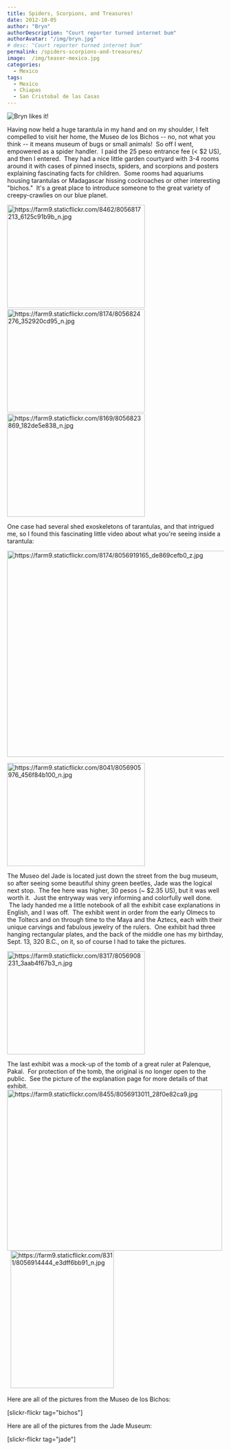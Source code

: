 ```yaml
---
title: Spiders, Scorpions, and Treasures!
date: 2012-10-05
author: "Bryn"
authorDescription: "Court reporter turned internet bum"
authorAvatar: "/img/bryn.jpg"
# desc: "Court reporter turned internet bum"
permalink: /spiders-scorpions-and-treasures/
image:  /img/teaser-mexico.jpg
categories:
  - Mexico
tags:
  - Mexico
  - Chiapas
  - San Cristobal de las Casas
---
```

![Bryn likes it!](https://farm9.staticflickr.com/8040/8056886301_47b85e7bb9_z.jpg)

Having now held a huge tarantula in my hand and on my shoulder, I felt compelled to visit her home, the Museo de los Bichos -- no, not what you think -- it means museum of bugs or small animals!  So off I went, empowered as a spider handler.  I paid the 25 peso entrance fee (< $2 US), and then I entered.  They had a nice little garden courtyard with 3-4 rooms around it with cases of pinned insects, spiders, and scorpions and posters explaining fascinating facts for children.  Some rooms had aquariums housing tarantulas or Madagascar hissing cockroaches or other interesting "bichos."  It's a great place to introduce someone to the great variety of creepy-crawlies on our blue planet.

[<img src="https://farm9.staticflickr.com/8462/8056817213_6125c91b9b_n.jpg" alt="https://farm9.staticflickr.com/8462/8056817213_6125c91b9b_n.jpg" width="320" height="240" border="0" />][2]   [<img src="https://farm9.staticflickr.com/8174/8056824276_352920cd95_n.jpg" alt="https://farm9.staticflickr.com/8174/8056824276_352920cd95_n.jpg" width="320" height="240" border="0" />][3]   [<img src="https://farm9.staticflickr.com/8169/8056823869_182de5e838_n.jpg" alt="https://farm9.staticflickr.com/8169/8056823869_182de5e838_n.jpg" width="320" height="240" border="0" />][4]

One case had several shed exoskeletons of tarantulas, and that intrigued me, so I found this fascinating little video about what you're seeing inside a tarantula:



[<img src="https://farm9.staticflickr.com/8174/8056919165_de869cefb0_z.jpg" alt="https://farm9.staticflickr.com/8174/8056919165_de869cefb0_z.jpg" width="640" height="480" border="0" />][5]

[<img class="alignright" src="https://farm9.staticflickr.com/8041/8056905976_456f84b100_n.jpg" alt="https://farm9.staticflickr.com/8041/8056905976_456f84b100_n.jpg" width="320" height="240" border="0" />][6]

The Museo del Jade is located just down the street from the bug museum, so after seeing some beautiful shiny green beetles, Jade was the logical next stop.  The fee here was higher, 30 pesos (~ $2.35 US), but it was well worth it.  Just the entryway was very informing and colorfully well done.  The lady handed me a little notebook of all the exhibit case explanations in English, and I was off.  The exhibit went in order from the early Olmecs to the Toltecs and on through time to the Maya and the Aztecs, each with their unique carvings and fabulous jewelry of the rulers.  One exhibit had three hanging rectangular plates, and the back of the middle one has my birthday, Sept. 13, 320 B.C., on it, so of course I had to take the pictures.

[<img src="https://farm9.staticflickr.com/8317/8056908231_3aab4f67b3_n.jpg" alt="https://farm9.staticflickr.com/8317/8056908231_3aab4f67b3_n.jpg" width="320" height="240" border="0" />][7]

The last exhibit was a mock-up of the tomb of a great ruler at Palenque, Pakal.  For protection of the tomb, the original is no longer open to the public.  See the picture of the explanation page for more details of that exhibit. [<img src="https://farm9.staticflickr.com/8455/8056913011_28f0e82ca9.jpg" alt="https://farm9.staticflickr.com/8455/8056913011_28f0e82ca9.jpg" width="500" height="375" border="0" />][8]  [<img src="https://farm9.staticflickr.com/8311/8056914444_e3dff6bb91_n.jpg" alt="https://farm9.staticflickr.com/8311/8056914444_e3dff6bb91_n.jpg" width="240" height="320" border="0" />][9]

Here are all of the pictures from the Museo de los Bichos:

[slickr-flickr tag="bichos"]

Here are all of the pictures from the Jade Museum:

[slickr-flickr tag="jade"]

 [2]: https://www.flickr.com/photos/48315294@N00/8056817213 "View 'https://farm9.staticflickr.com/8462/8056817213_6125c91b9b_n.jpg' on Flickr.com"
 [3]: https://www.flickr.com/photos/48315294@N00/8056824276 "View 'https://farm9.staticflickr.com/8174/8056824276_352920cd95_n.jpg' on Flickr.com"
 [4]: https://www.flickr.com/photos/48315294@N00/8056823869 "View 'https://farm9.staticflickr.com/8169/8056823869_182de5e838_n.jpg' on Flickr.com"
 [5]: https://www.flickr.com/photos/48315294@N00/8056919165 "View 'https://farm9.staticflickr.com/8174/8056919165_de869cefb0_z.jpg' on Flickr.com"
 [6]: https://www.flickr.com/photos/48315294@N00/8056905976 "View 'https://farm9.staticflickr.com/8041/8056905976_456f84b100_n.jpg' on Flickr.com"
 [7]: https://www.flickr.com/photos/48315294@N00/8056908231 "View 'https://farm9.staticflickr.com/8317/8056908231_3aab4f67b3_n.jpg' on Flickr.com"
 [8]: https://www.flickr.com/photos/48315294@N00/8056913011 "View 'https://farm9.staticflickr.com/8455/8056913011_28f0e82ca9.jpg' on Flickr.com"
 [9]: https://www.flickr.com/photos/48315294@N00/8056914444 "View 'https://farm9.staticflickr.com/8311/8056914444_e3dff6bb91_n.jpg' on Flickr.com"
